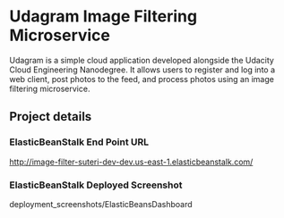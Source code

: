 # Udagram Image Filtering Microservice

Udagram is a simple cloud application developed alongside the Udacity Cloud Engineering Nanodegree. It allows users to register and log into a web client, post photos to the feed, and process photos using an image filtering microservice.

## Project details

### ElasticBeanStalk End Point URL

http://image-filter-suteri-dev-dev.us-east-1.elasticbeanstalk.com/

### ElasticBeanStalk Deployed Screenshot

deployment_screenshots/ElasticBeansDashboard
